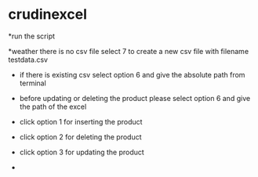 # crudinexcel


*run the script 

*weather there is no csv file select 7 to create a new csv file with filename testdata.csv

* if there is existing csv select option 6 and give the absolute path from terminal

* before updating or deleting the product please select  option 6 and give the path of the excel 

* click option 1 for inserting the product
* click option 2 for deleting the product
* click option 3 for updating the product
* 
